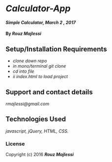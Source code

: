 # _Calculator-App_

#### _Simple Calculator, March 2 , 2017_

#### By _**Rouz Majlessi**_



## Setup/Installation Requirements

* _clone down repo_
* _in mono/terminal git clone_
* _cd into file_
* _ii index.html to load project_




## Support and contact details

_rmajlessi@gmail.com_

## Technologies Used

_javascript, jQuery, HTML, CSS._

### License

Copyright (c) 2016 **_Rouz Majlessi_**
